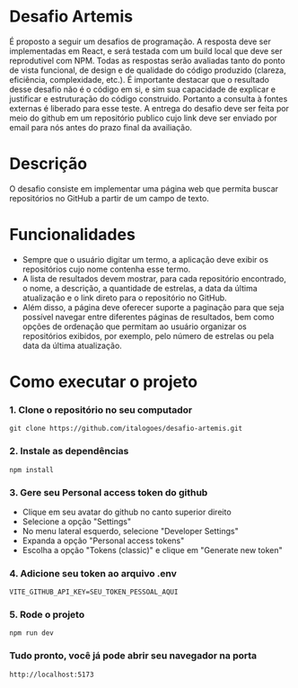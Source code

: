 # Desafio Artemis

É proposto a seguir um desafios de programação. A resposta deve ser implementadas
em React, e será testada com um build local que deve ser reprodutivel com NPM.
Todas as respostas serão avaliadas tanto do ponto de vista funcional, de design e de
qualidade do código produzido (clareza, eficiência, complexidade, etc.).
É importante destacar que o resultado desse desafio não é o código em si, e sim sua
capacidade de explicar e justificar e estruturação do código construido. Portanto a
consulta à fontes externas é liberado para esse teste.
A entrega do desafio deve ser feita por meio do github em um repositório publico cujo
link deve ser enviado por email para nós antes do prazo final da availiação.

# Descrição

O desafio consiste em implementar uma página web que permita buscar repositórios
no GitHub a partir de um campo de texto.

# Funcionalidades

<ul>
  <li>Sempre que o usuário digitar um termo, a aplicação deve exibir os repositórios cujo nome contenha esse termo.</li>
  <li>A lista de resultados devem mostrar, para cada repositório encontrado, o nome, a descrição, a quantidade de estrelas, a data da última atualização e o link direto para o repositório no GitHub.</li>
  <li>Além disso, a página deve oferecer suporte a paginação para que seja possível navegar
entre diferentes páginas de resultados, bem como opções de ordenação que permitam
ao usuário organizar os repositórios exibidos, por exemplo, pelo número de estrelas ou
pela data da última atualização.</li>
</ul>

# Como executar o projeto

### 1. Clone o repositório no seu computador
```
git clone https://github.com/italogoes/desafio-artemis.git
```

### 2. Instale as dependências
```
npm install
```

### 3. Gere seu Personal access token do github
<ul>
    <li>Clique em seu avatar do github no canto superior direito</li>
    <li>Selecione a opção "Settings"</li>
    <li>No menu lateral esquerdo, selecione "Developer Settings"</li>
    <li>Expanda a opção "Personal access tokens"</li>
    <li>Escolha a opção "Tokens (classic)" e clique em "Generate new token"</li>
</ul>

### 4. Adicione seu token ao arquivo .env
```
VITE_GITHUB_API_KEY=SEU_TOKEN_PESSOAL_AQUI
```

### 5. Rode o projeto
```
npm run dev
```

### Tudo pronto, você já pode abrir seu navegador na porta 
```
http://localhost:5173
``` 